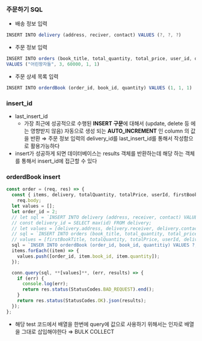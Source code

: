 ### 주문하기 SQL

- 배송 정보 입력

```jsx
INSERT INTO delivery (address, reciver, contact) VALUES (?, ?, ?)
```

- 주문 정보 입력

```jsx
INSERT INTO orders (book_title, total_quantity, total_price, user_id, delivery_id)
VALUES ("어린왕자들", 3, 60000, 1, 1)

```

- 주문 상세 목록 입력

```jsx
INSERT INTO orderdBook (order_id, book_id, quantity) VALUES (1, 1, 1)
```

### insert_id

- last_insert_id
  - 가장 최근에 성공적으로 수행된 **INSERT 구문**에 대해서 (update, delete 등 에는 영향받지 않음) 자동으로 생성 되는 **AUTO_INCREMENT** 인 column 의 값을 반환
  ⇒ 주문 정보 입력의 delivery_id를 last_insert_id를 통해서 작성함으로 활용가능하다
- insert가 성공하게 되면 데이터베이스는 results 객체를 반환하는데 해당 하는 객체를 통해서 insert_id에 접근할 수 있다

### orderdBook insert

```jsx
const order = (req, res) => {
  const { items, delivery, totalQuantity, totalPrice, userId, firstBookTitle } =
    req.body;
  let values = [];
  let order_id = 2;
  // let sql = `INSERT INTO delivery (address, receiver, contact) VALUES (?, ?, ?)`;
  // const delivery_id = SELECT max(id) FROM delivery;
  // let values = [delivery.address, delivery.receiver, delivery.contact];
  // sql = `INSERT INTO orders (book_title, total_quantity, total_price, user_id, delivery_id) VALUES (?, ?, ?, ?, ?)`;
  // values = [firstBookTitle, totalQuantity, totalPrice, userId, delivery_id];
  sql = `INSER INTO orderdBook (order_id, book_id, quantitiy) VALUES ?;`;
  items.forEach((item) => {
    values.push([order_id, item.book_id, item.quantity]);
  });

  conn.query(sql, **[values]**, (err, results) => {
    if (err) {
      console.log(err);
      return res.status(StatusCodes.BAD_REQUEST).end();
    }
    return res.status(StatusCodes.OK).json(results);
  });
};
```

- 해당 test 코드에서 배열을 한번에 query에 값으로 사용하기 위해서는 인자로 배열을 그대로 삽입해야한다 ⇒ BULK COLLECT
